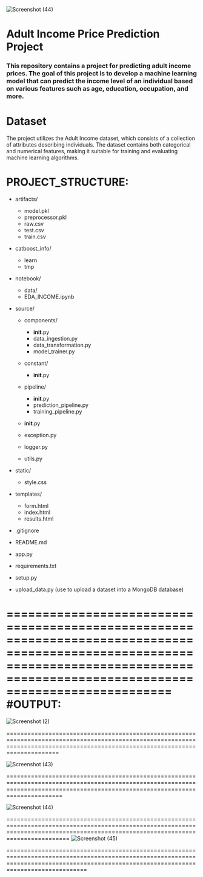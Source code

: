 ![Screenshot (44)](https://github.com/aimdatascintist/ML_PROJECT_INCOME_PRICE_PRED/assets/123234894/2ed1f0e9-9a99-414f-ada7-3fd6a6b02cbf)
# Adult Income Price Prediction Project
### This repository contains a project for predicting adult income prices. The goal of this project is to develop a machine learning model that can predict the income level of an individual based on various features such as age, education, occupation, and more.

# Dataset
The project utilizes the Adult Income dataset, which consists of a collection of attributes describing individuals. The dataset contains both categorical and numerical features, making it suitable for training and evaluating machine learning algorithms.

# PROJECT_STRUCTURE:

- artifacts/
  - model.pkl
  - preprocessor.pkl
  - raw.csv
  - test.csv
  - train.csv
- catboost_info/
    - learn
    - tmp

- notebook/
    - data/
    - EDA_INCOME.ipynb

- source/
    - components/
        - __init__.py
        - data_ingestion.py
        - data_transformation.py
        - model_trainer.py

    - constant/
        - __init__.py

    - pipeline/
        - __init__.py
        - prediction_pipeline.py
        - training_pipeline.py

    - __init__.py
    - exception.py
    - logger.py
    - utils.py

- static/
    - style.css

- templates/
    - form.html
    - index.html
    - results.html

- .gitignore
- README.md
- app.py
- requirements.txt
- setup.py
- upload_data.py
   (use to upload a dataset into a MongoDB database)
  
===================================================================================================================================================================================
  #OUTPUT:
 ==================================================================================================================================================================================
  ![Screenshot (2)](https://github.com/aimdatascintist/ML_PROJECT_INCOME_PRICE_PRED/assets/123234894/4db40150-a13c-443d-9446-c500c50a45f9)

  =================================================================================================================================================================================

  ![Screenshot (43)](https://github.com/aimdatascintist/ML_PROJECT_INCOME_PRICE_PRED/assets/123234894/55cbdeb3-7b6c-450c-9c99-c50fda0f6203)

 ================================================================================================================================================================================== 

  ![Screenshot (44)](https://github.com/aimdatascintist/ML_PROJECT_INCOME_PRICE_PRED/assets/123234894/f2ea5844-d697-431f-bce1-fc84705129aa)

====================================================================================================================================================================================
  ![Screenshot (45)](https://github.com/aimdatascintist/ML_PROJECT_INCOME_PRICE_PRED/assets/123234894/91d691ef-f4ec-4661-89a2-6574dcd59b46)

=========================================================================================================================================================================================


  



   



